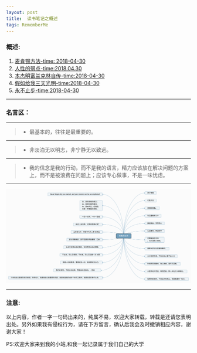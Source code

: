 ```yaml
---
layout: post
title:  读书笔记之概述
tags: RememberMe
---
```

### 概述:
 1. [麦肯锡方法-time: 2018-04-30](https://16110905035.github.io/2018/04/successfulFunction/)
 2. [人性的弱点-time:2018.04.30](https://16110905035.github.io/2018/04/humanDisadvantange/)
 3. [本杰明富兰克林自传-time:2018-04-30](https://16110905035.github.io/2018/04/autobiographyOfBenjaminFranklin/)
 4. [假如给我三天光明-time:2018-04-30](https://16110905035.github.io/2018/04/threeDays/)
 5. [永不止步-time:2018-04-30](https://16110905035.github.io/2018/04/neverGiveUp/)

--- ---

### 名言区：


--- ---

> *  最基本的，往往是最重要的。

--- ---

> * 非淡泊无以明志，非宁静无以致远。

--- ---

> * 我的信念是我的行动，而不是我的语言，精力应该放在解决问题的方案上，而不是被浪费在问题上；应该专心做事，不是一味忧虑。

--- ---

 ![收集的名言](/images/posts/2018-04-30-readingBook/收集的名言.png)

--- ---

### 注意:
以上内容，作者一字一句码出来的，纯属不易，欢迎大家转载，转载是还请您表明出处。另外如果我有侵权行为，请在下方留言，确认后我会及时撤销相应内容，谢谢大家！

PS:欢迎大家来到我的小站,和我一起记录属于我们自己的大学
